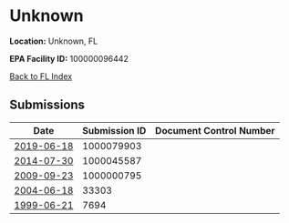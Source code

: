 # Unknown

**Location:** Unknown, FL

**EPA Facility ID:** 100000096442

[Back to FL Index](../../index.md)

## Submissions

| Date | Submission ID | Document Control Number |
|------|--------------|-------------------------|
| [2019-06-18](submissions/1000079903.md) | 1000079903 |  |
| [2014-07-30](submissions/1000045587.md) | 1000045587 |  |
| [2009-09-23](submissions/1000000795.md) | 1000000795 |  |
| [2004-06-18](submissions/33303.md) | 33303 |  |
| [1999-06-21](submissions/7694.md) | 7694 |  |
